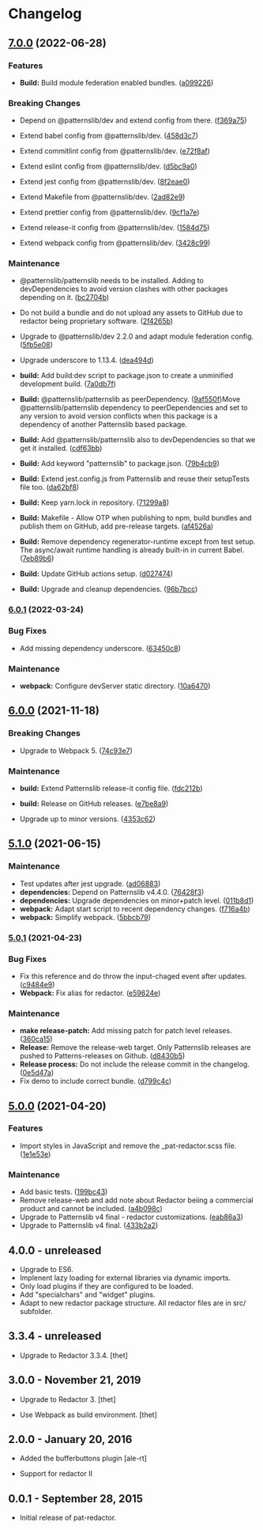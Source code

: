 # Changelog



## [7.0.0](https://github.com/patternslib/pat-redactor/compare/6.0.1...7.0.0) (2022-06-28)


### Features


* **Build:** Build module federation enabled bundles. ([a099226](https://github.com/patternslib/pat-redactor/commit/a099226e486676eca482339133cf173c1a3e1f39))


### Breaking Changes


* Depend on @patternslib/dev and extend config from there. ([f369a75](https://github.com/patternslib/pat-redactor/commit/f369a75d86a95d8da6201286a42d281e3d3c6911))

* Extend babel config from @patternslib/dev. ([458d3c7](https://github.com/patternslib/pat-redactor/commit/458d3c7705339d1883feb834473945633cb9c63b))

* Extend commitlint config from @patternslib/dev. ([e72f8af](https://github.com/patternslib/pat-redactor/commit/e72f8afc3f22469d2b8b11f6937a130f1f8191d0))

* Extend eslint config from @patternslib/dev. ([d5bc9a0](https://github.com/patternslib/pat-redactor/commit/d5bc9a06396e990cbc799b2062f55a3739f807bc))

* Extend jest config from @patternslib/dev. ([8f2eae0](https://github.com/patternslib/pat-redactor/commit/8f2eae06854c35cb2e441893e52b7ad3aa4c1cbb))

* Extend Makefile from @patternslib/dev. ([2ad82e9](https://github.com/patternslib/pat-redactor/commit/2ad82e9c928407db1346ea6a8f5b15dfadc69494))

* Extend prettier config from @patternslib/dev. ([9cf1a7e](https://github.com/patternslib/pat-redactor/commit/9cf1a7eb39856342d9d147be58dfe6d4308fc88e))

* Extend release-it config from @patternslib/dev. ([1584d75](https://github.com/patternslib/pat-redactor/commit/1584d7581023345bcb31ddd34a29ec1b3af2ec86))

* Extend webpack config from @patternslib/dev. ([3428c99](https://github.com/patternslib/pat-redactor/commit/3428c999e0404e9c15e822cdb59c67d3720e5edb))


### Maintenance


* @patternslib/patternslib needs to be installed. Adding to devDependencies to avoid version clashes with other packages depending on it. ([bc2704b](https://github.com/patternslib/pat-redactor/commit/bc2704bc8d9b4118629ce24a10e4d386fd2e3120))

* Do not build a bundle and do not upload any assets to GitHub due to redactor being proprietary software. ([2f4265b](https://github.com/patternslib/pat-redactor/commit/2f4265bf6f34d82ee9d9023c13a2024ca9f7bebd))

* Upgrade to @patternslib/dev 2.2.0 and adapt module federation config. ([5fb5e08](https://github.com/patternslib/pat-redactor/commit/5fb5e08ff8d8a1ab94e6f61adc47ecddcbf13652))

* Upgrade underscore to 1.13.4. ([dea494d](https://github.com/patternslib/pat-redactor/commit/dea494dc4e59530765e3f92ebe694e94940eee19))

* **build:** Add build:dev script to package.json to create a unminified development build. ([7a0db7f](https://github.com/patternslib/pat-redactor/commit/7a0db7fa1a572ce41971e0cbef4bcb2d20a7e14a))

* **Build:** @patternslib/patternslib as peerDependency. ([9af550f](https://github.com/patternslib/pat-redactor/commit/9af550fa060cfca71a84d0b54d54422f42efc490))Move @patternslib/patternslib dependency to peerDependencies and set to any version to avoid version conflicts when this package is a dependency of another Patternslib based package.

* **Build:** Add @patternslib/patternslib also to devDependencies so that we get it installed. ([cdf63bb](https://github.com/patternslib/pat-redactor/commit/cdf63bbf9c3126d7d99190e35d412a1a671dace6))

* **Build:** Add keyword "patternslib" to package.json. ([79b4cb9](https://github.com/patternslib/pat-redactor/commit/79b4cb934774c543a71856783f34c64ff8781e49))

* **Build:** Extend jest.config.js from Patternslib and reuse their setupTests file too. ([da62bf8](https://github.com/patternslib/pat-redactor/commit/da62bf8a87d87c6f66a2b3c52f99fe85a395f9e1))

* **Build:** Keep yarn.lock in repository. ([71299a8](https://github.com/patternslib/pat-redactor/commit/71299a84ca1f96886ff22e5e63b1929c8d8135b1))

* **Build:** Makefile - Allow OTP when publishing to npm, build bundles and publish them on GitHub, add pre-release targets. ([af4526a](https://github.com/patternslib/pat-redactor/commit/af4526a0d9ce651e0594a2b634f66e24c70f643e))

* **Build:** Remove dependency regenerator-runtime except from test setup. The async/await runtime handling is already built-in in current Babel. ([7eb89b6](https://github.com/patternslib/pat-redactor/commit/7eb89b64f971c696dc38652e0d0694449555e4c3))

* **Build:** Update GitHub actions setup. ([d027474](https://github.com/patternslib/pat-redactor/commit/d0274744fc18799fce932702bbc8a68af5119412))

* **Build:** Upgrade and cleanup dependencies. ([96b7bcc](https://github.com/patternslib/pat-redactor/commit/96b7bcc75ce1a8a91b0eeffd9469888183f22022))

### [6.0.1](https://github.com/patternslib/pat-redactor/compare/6.0.0...6.0.1) (2022-03-24)


### Bug Fixes

* Add missing dependency underscore. ([63450c8](https://github.com/patternslib/pat-redactor/commit/63450c84ffa4b7d087b37509aee12f1436f0a1d2))



### Maintenance

* **webpack:** Configure devServer static directory. ([10a6470](https://github.com/patternslib/pat-redactor/commit/10a64704ba3ccce6b52521eaf6c2a9774972a31e))

## [6.0.0](https://github.com/patternslib/pat-redactor/compare/5.1.0...6.0.0) (2021-11-18)


### Breaking Changes

* Upgrade to Webpack 5. ([74c93e7](https://github.com/patternslib/pat-redactor/commit/74c93e7f63bb63930b91720fe5183d091cb3caff))



### Maintenance

* **build:** Extend Patternslib release-it config file. ([fdc212b](https://github.com/patternslib/pat-redactor/commit/fdc212b72a068ff96dc343fdf26248eb0edafe74))

* **build:** Release on GitHub releases. ([e7be8a9](https://github.com/patternslib/pat-redactor/commit/e7be8a9bdb107637baa28bd48ae0cc457df42ae9))

* Upgrade up to minor versions. ([4353c62](https://github.com/patternslib/pat-redactor/commit/4353c62591102891a622de0624bf7d8efbb0f196))

## [5.1.0](https://github.com/patternslib/pat-redactor/compare/5.0.1...5.1.0) (2021-06-15)


### Maintenance

* Test updates after jest upgrade. ([ad06883](https://github.com/patternslib/pat-redactor/commit/ad06883b8e7f379170b351fe40ee56cc6c2641b9))
* **dependencies:** Depend on Patternslib v4.4.0. ([76428f3](https://github.com/patternslib/pat-redactor/commit/76428f33188f5748bcc7125b47bd53ba2f015bca))
* **dependencies:** Upgrade dependencies on minor+patch level. ([011b8d1](https://github.com/patternslib/pat-redactor/commit/011b8d1130e04c129e6124116d36bca9f8f2bfde))
* **webpack:** Adapt start script to recent dependency changes. ([f716a4b](https://github.com/patternslib/pat-redactor/commit/f716a4b1e96bd01c7895ba43d7761cd4b1c714c4))
* **webpack:** Simplify webpack. ([5bbcb79](https://github.com/patternslib/pat-redactor/commit/5bbcb794c5873a3504237c1d60c8aeefa150f2c0))

### [5.0.1](https://github.com/patternslib/pat-redactor/compare/5.0.0...5.0.1) (2021-04-23)


### Bug Fixes

* Fix this reference and do throw the input-chaged event after updates. ([c9484e9](https://github.com/patternslib/pat-redactor/commit/c9484e930e1a2411f3b97eb6f8e0d9e033aed5f1))
* **Webpack:** Fix alias for redactor. ([e59624e](https://github.com/patternslib/pat-redactor/commit/e59624e64b81140504205d27864dda7fec4cc166))


### Maintenance

* **make release-patch:** Add missing patch for patch level releases. ([360ca15](https://github.com/patternslib/pat-redactor/commit/360ca15266114bea56085d650bd6d292b1dcc0d4))
* **Release:** Remove the release-web target. Only Patternslib releases are pushed to Patterns-releases on Github. ([d8430b5](https://github.com/patternslib/pat-redactor/commit/d8430b510449d4779100f78d13e905e76494362d))
* **Release process:** Do not include the release commit in the changelog. ([0e5d47a](https://github.com/patternslib/pat-redactor/commit/0e5d47aecab602d33e7216d8763a3485c93470cd))
* Fix demo to include correct bundle. ([d799c4c](https://github.com/patternslib/pat-redactor/commit/d799c4c60addb8a2ea26566c20b36d1d34ebbdb8))

## [5.0.0](https://github.com/patternslib/pat-redactor/compare/0.0.2...5.0.0) (2021-04-20)


### Features

* Import styles in JavaScript and remove the _pat-redactor.scss file. ([1e1e53e](https://github.com/patternslib/pat-redactor/commit/1e1e53e4f70da188d28a3e9c1ac409226214b997))


### Maintenance

* Add basic tests. ([199bc43](https://github.com/patternslib/pat-redactor/commit/199bc436b8d548f10b94d2212d67a9026fc1d550))
* Remove release-web and add note about Redactor beiing a commercial product and cannot be included. ([a4b098c](https://github.com/patternslib/pat-redactor/commit/a4b098c8dbdeff12c842d26a5df07a3476b058f2))
* Upgrade to Patternslib v4 final - redactor customizations. ([eab86a3](https://github.com/patternslib/pat-redactor/commit/eab86a3b6e98f7662595add1a483c7aac016bfd1))
* Upgrade to Patternslib v4 final. ([433b2a2](https://github.com/patternslib/pat-redactor/commit/433b2a2e2f27f676f52015f8007d0afc109df7d9))


## 4.0.0 - unreleased

- Upgrade to ES6.
- Implenent lazy loading for external libraries via dynamic imports.
- Only load plugins if they are configured to be loaded.
- Add "specialchars" and "widget" plugins.
- Adapt to new redactor package structure.
  All redactor files are in src/ subfolder.


## 3.3.4 - unreleased

- Upgrade to Redactor 3.3.4.
  [thet]


## 3.0.0 - November 21, 2019

- Upgrade to Redactor 3.
  [thet]

- Use Webpack as build environment.
  [thet]


## 2.0.0 - January 20, 2016

- Added the bufferbuttons plugin
  [ale-rt]

- Support for redactor II

## 0.0.1 - September 28, 2015

- Initial release of pat-redactor.